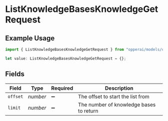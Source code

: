 # ListKnowledgeBasesKnowledgeGetRequest

## Example Usage

```typescript
import { ListKnowledgeBasesKnowledgeGetRequest } from "opperai/models/operations";

let value: ListKnowledgeBasesKnowledgeGetRequest = {};
```

## Fields

| Field                                   | Type                                    | Required                                | Description                             |
| --------------------------------------- | --------------------------------------- | --------------------------------------- | --------------------------------------- |
| `offset`                                | *number*                                | :heavy_minus_sign:                      | The offset to start the list from       |
| `limit`                                 | *number*                                | :heavy_minus_sign:                      | The number of knowledge bases to return |